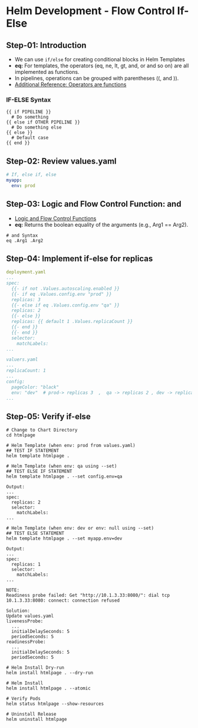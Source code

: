 # Helm Development - Flow Control If-Else




## Step-01: Introduction
-  We can use `if/else` for creating conditional blocks in Helm Templates
- **eq:** For templates, the operators (eq, ne, lt, gt, and, or and so on) are all implemented as functions. 
- In pipelines, operations can be grouped with parentheses ((, and )).
- [Additional Reference: Operators are functions](https://helm.sh/docs/chart_template_guide/functions_and_pipelines/#operators-are-functions)
### IF-ELSE Syntax
```t
{{ if PIPELINE }}
  # Do something
{{ else if OTHER PIPELINE }}
  # Do something else
{{ else }}
  # Default case
{{ end }}
```




## Step-02: Review values.yaml
```yaml
# If, else if, else
myapp:
  env: prod
```




## Step-03: Logic and Flow Control Function: and 
- [Logic and Flow Control Functions](https://helm.sh/docs/chart_template_guide/function_list/#logic-and-flow-control-functions)
- **eq:**  Returns the boolean equality of the arguments (e.g., Arg1 == Arg2).
```t
# and Syntax
eq .Arg1 .Arg2
```




## Step-04: Implement if-else for replicas
```yaml
deployment.yaml
...
spec:
  {{- if not .Values.autoscaling.enabled }}
  {{- if eq .Values.config.env "prod" }}
  replicas: 3
  {{- else if eq .Values.config.env "qa" }}  
  replicas: 2
  {{- else }}  
  replicas: {{ default 1 .Values.replicaCount }}
  {{- end }}  
  {{- end }}
  selector:
    matchLabels:
...

valuers.yaml
...
replicaCount: 1
...
config:
  pageColor: "black"
  env: "dev"  # prod-> replicas 3  ,  qa -> replicas 2 , dev -> replicas 1 (default)
...
```




## Step-05: Verify if-else
```t
# Change to Chart Directory
cd htmlpage

# Helm Template (when env: prod from values.yaml)
## TEST IF STATEMENT
helm template htmlpage .

# Helm Template (when env: qa using --set)
## TEST ELSE IF STATEMENT
helm template htmlpage . --set config.env=qa

Output:
...
spec:
  replicas: 2
  selector:
    matchLabels:
...    

# Helm Template (when env: dev or env: null using --set)
## TEST ELSE STATEMENT
helm template htmlpage . --set myapp.env=dev

Output:
...
spec:
  replicas: 1
  selector:
    matchLabels:
... 

NOTE: 
Readiness probe failed: Get "http://10.1.3.33:8080/": dial tcp 10.1.3.33:8080: connect: connection refused

Solution: 
Update values.yaml
livenessProbe:
  ...
  initialDelaySeconds: 5
  periodSeconds: 5
readinessProbe:
  ...
  initialDelaySeconds: 5
  periodSeconds: 5

# Helm Install Dry-run 
helm install htmlpage . --dry-run

# Helm Install
helm install htmlpage . --atomic

# Verify Pods
helm status htmlpage --show-resources

# Uninstall Release
helm uninstall htmlpage
```
